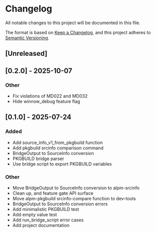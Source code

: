 # Changelog

All notable changes to this project will be documented in this file.

The format is based on [Keep a Changelog](https://keepachangelog.com/en/1.0.0/),
and this project adheres to [Semantic Versioning](https://semver.org/spec/v2.0.0.html).

## [Unreleased]

## [0.2.0] - 2025-10-07

### Other

- Fix violations of MD022 and MD032
- Hide winnow_debug feature flag

## [0.1.0] - 2025-07-24

### Added

- Add source_info_v1_from_pkgbuild function
- Add pkgbuild srcinfo comparison command
- BridgeOutput to SourceInfo conversion
- PKGBUILD bridge parser
- Use bridge script to export PKGBUILD variables

### Other

- Move BridgeOutput to SourceInfo conversion to alpm-srcinfo
- Clean up, and feature gate API surface
- Move alpm-pkgbuild srcinfo-compare function to dev-tools
- BridgeOutput to SourceInfo conversion errors
- Add minimalistic PKGBUILD test
- Add empty value test
- Add run_bridge_script error cases
- Add project documentation
